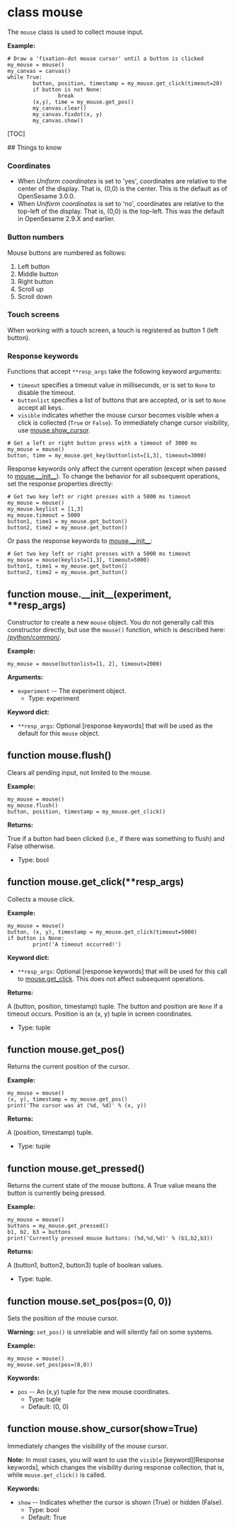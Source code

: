 <div class="ClassDoc YAMLDoc" id="mouse" markdown="1">

# class __mouse__

The `mouse` class is used to collect mouse input.

__Example:__

~~~ .python
# Draw a 'fixation-dot mouse cursor' until a button is clicked
my_mouse = mouse()
my_canvas = canvas()
while True:
        button, position, timestamp = my_mouse.get_click(timeout=20)
        if button is not None:
                break
        (x,y), time = my_mouse.get_pos()
        my_canvas.clear()
        my_canvas.fixdot(x, y)
        my_canvas.show()
~~~

[TOC]

## Things to know

### Coordinates

- When *Uniform coordinates* is set to 'yes', coordinates are
  relative to the center of the display. That is, (0,0) is the center.
  This is the default as of OpenSesame 3.0.0.
- When *Uniform coordinates* is set to 'no', coordinates are relative to
  the top-left of the display. That is, (0,0) is the top-left. This was
  the default in OpenSesame 2.9.X and earlier.

### Button numbers

Mouse buttons are numbered as follows:

1. Left button
2. Middle button
3. Right button
4. Scroll up
5. Scroll down

### Touch screens

When working with a touch screen, a touch is registered as button 1
(left button).

### Response keywords

Functions that accept `**resp_args` take the following keyword
arguments:

- `timeout` specifies a timeout value in milliseconds, or is set to
  `None` to disable the timeout.
- `buttonlist` specifies a list of buttons that are accepted, or is set
  to `None` accept all keys.
- `visible` indicates whether the mouse cursor becomes visible when a
  click is collected (`True` or `False`). To immediately change cursor
  visibility, use [mouse.show_cursor].

~~~ .python
# Get a left or right button press with a timeout of 3000 ms
my_mouse = mouse()
button, time = my_mouse.get_key(buttonlist=[1,3], timeout=3000)
~~~

Response keywords only affect the current operation (except when passed
to [mouse.\_\_init\_\_][__init__]). To change the behavior for all
subsequent operations, set the response properties directly:

~~~ .python
# Get two key left or right presses with a 5000 ms timeout
my_mouse = mouse()
my_mouse.keylist = [1,3]
my_mouse.timeout = 5000
button1, time1 = my_mouse.get_button()
button2, time2 = my_mouse.get_button()
~~~

Or pass the response keywords to [mouse.\_\_init\_\_][__init__]:

~~~ .python
# Get two key left or right presses with a 5000 ms timeout
my_mouse = mouse(keylist=[1,3], timeout=5000)
button1, time1 = my_mouse.get_button()
button2, time2 = my_mouse.get_button()
~~~

<div class="FunctionDoc YAMLDoc" id="mouse-__init__" markdown="1">

## function __mouse\.\_\_init\_\___\(experiment, \*\*resp\_args\)

Constructor to create a new `mouse` object. You do not generally
call this constructor directly, but use the `mouse()` function,
which is described here: [/python/common/]().

__Example:__

~~~ .python
my_mouse = mouse(buttonlist=[1, 2], timeout=2000)
~~~

__Arguments:__

- `experiment` -- The experiment object.
	- Type: experiment

__Keyword dict:__

- `**resp_args`: Optional [response keywords] that will be used as the default for this `mouse` object.

</div>

[mouse.__init__]: #mouse-__init__
[__init__]: #mouse-__init__

<div class="FunctionDoc YAMLDoc" id="mouse-flush" markdown="1">

## function __mouse\.flush__\(\)

Clears all pending input, not limited to the mouse.

__Example:__

~~~ .python
my_mouse = mouse()
my_mouse.flush()
button, position, timestamp = my_mouse.get_click()
~~~

__Returns:__

True if a button had been clicked (i.e., if there was something to flush) and False otherwise.

- Type: bool

</div>

[mouse.flush]: #mouse-flush
[flush]: #mouse-flush

<div class="FunctionDoc YAMLDoc" id="mouse-get_click" markdown="1">

## function __mouse\.get\_click__\(\*\*resp\_args\)

Collects a mouse click.

__Example:__

~~~ .python
my_mouse = mouse()
button, (x, y), timestamp = my_mouse.get_click(timeout=5000)
if button is None:
        print('A timeout occurred!')
~~~

__Keyword dict:__

- `**resp_args`: Optional [response keywords] that will be used for this call to [mouse.get_click]. This does not affect subsequent operations.

__Returns:__

A (button, position, timestamp) tuple. The button and position are `None` if a timeout occurs. Position is an (x, y) tuple in screen coordinates.

- Type: tuple

</div>

[mouse.get_click]: #mouse-get_click
[get_click]: #mouse-get_click

<div class="FunctionDoc YAMLDoc" id="mouse-get_pos" markdown="1">

## function __mouse\.get\_pos__\(\)

Returns the current position of the cursor.

__Example:__

~~~ .python
my_mouse = mouse()
(x, y), timestamp = my_mouse.get_pos()
print('The cursor was at (%d, %d)' % (x, y))
~~~

__Returns:__

A (position, timestamp) tuple.

- Type: tuple

</div>

[mouse.get_pos]: #mouse-get_pos
[get_pos]: #mouse-get_pos

<div class="FunctionDoc YAMLDoc" id="mouse-get_pressed" markdown="1">

## function __mouse\.get\_pressed__\(\)

Returns the current state of the mouse buttons. A True value means the button is currently being pressed.

__Example:__

~~~ .python
my_mouse = mouse()
buttons = my_mouse.get_pressed()
b1, b2, b3 = buttons
print('Currently pressed mouse buttons: (%d,%d,%d)' % (b1,b2,b3))
~~~

__Returns:__

A (button1, button2, button3) tuple of boolean values.

- Type: tuple.

</div>

[mouse.get_pressed]: #mouse-get_pressed
[get_pressed]: #mouse-get_pressed

<div class="FunctionDoc YAMLDoc" id="mouse-set_pos" markdown="1">

## function __mouse\.set\_pos__\(pos=\(0, 0\)\)

Sets the position of the mouse cursor.

__Warning:__ `set_pos()` is unreliable and will silently fail on
some systems.

__Example:__

~~~ .python
my_mouse = mouse()
my_mouse.set_pos(pos=(0,0))
~~~

__Keywords:__

- `pos` -- An (x,y) tuple for the new mouse coordinates.
	- Type: tuple
	- Default: (0, 0)

</div>

[mouse.set_pos]: #mouse-set_pos
[set_pos]: #mouse-set_pos

<div class="FunctionDoc YAMLDoc" id="mouse-show_cursor" markdown="1">

## function __mouse\.show\_cursor__\(show=True\)

Immediately changes the visibility of the mouse cursor.

__Note:__ In most cases, you will want to use the `visible`
[keyword][Response keywords], which changes the visibility during
response collection, that is, while `mouse.get_click()` is called.

__Keywords:__

- `show` -- Indicates whether the cursor is shown (True) or hidden (False).
	- Type: bool
	- Default: True

</div>

[mouse.show_cursor]: #mouse-show_cursor
[show_cursor]: #mouse-show_cursor

</div>

[mouse]: #mouse

